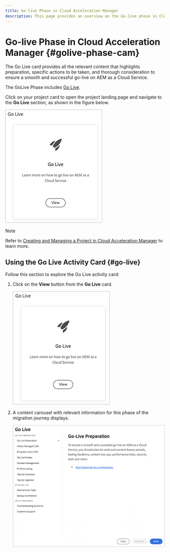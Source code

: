```yaml
---
title: Go-live Phase in Cloud Acceleration Manager
description: This page provides an overview on the Go-live phase in Cloud Acceleration Manager.
---
```


# Go-live Phase in Cloud Acceleration Manager {#golive-phase-cam}

The Go Live card provides all the relevant content that highlights preparation, specific actions to be taken, and thorough consideration to ensure a smooth and successful go-live on AEM as a Cloud Service.

The GoLive Phase includes [Go Live](#go-live).

Click on your project card to open the project landing page and navigate to the **Go Live** section, as shown in the figure below.

   ![image](/help/move-to-cloud-service/cloud-acceleration-manager/assets/golive-1.png)

   >[!NOTE]
   >Refer to [Creating and Managing a Project in Cloud Acceleration Manager](/help/move-to-cloud-service/cloud-acceleration-manager/using-cam/getting-started-cam.md) to learn more.


## Using the Go Live Activity Card {#go-live}

Follow this section to explore the Go Live activity card:

1. Click on the **View** button from the **Go Live** card.

   ![image](/help/move-to-cloud-service/cloud-acceleration-manager/assets/golive-1.png)

1. A content carousel with relevant information for this phase of the migration journey displays.

   ![image](/help/move-to-cloud-service/cloud-acceleration-manager/assets/golive-2.png)